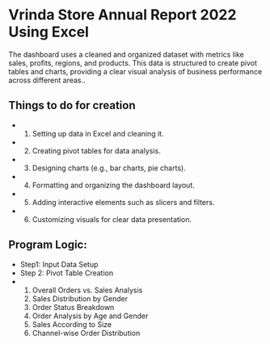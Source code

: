 # Vrinda Store Annual Report 2022 Using Excel
The dashboard uses a cleaned and organized dataset with metrics like sales, profits, regions, and products. This data is structured to create pivot tables and charts, providing a clear visual analysis of business performance across different areas..

## Things to do for creation
- 1.	Setting up data in Excel and cleaning it.
- 2.	Creating pivot tables for data analysis.
- 3.	Designing charts (e.g., bar charts, pie charts).
- 4.	Formatting and organizing the dashboard layout.
- 5.	Adding interactive elements such as slicers and filters.
- 6.	Customizing visuals for clear data presentation.

## Program Logic:
- Step1: Input Data Setup
- Step 2: Pivot Table Creation
- 1. Overall Orders vs. Sales Analysis
  2. Sales Distribution by Gender
  3. Order Status Breakdown
  4. Order Analysis by Age and Gender
  5. Sales According to Size
  6. Channel-wise Order Distribution

